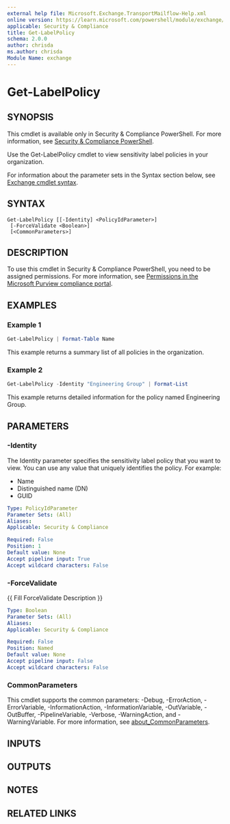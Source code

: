 ```yaml
---
external help file: Microsoft.Exchange.TransportMailflow-Help.xml
online version: https://learn.microsoft.com/powershell/module/exchange/get-labelpolicy
applicable: Security & Compliance
title: Get-LabelPolicy
schema: 2.0.0
author: chrisda
ms.author: chrisda
Module Name: exchange
---
```


# Get-LabelPolicy

## SYNOPSIS
This cmdlet is available only in Security & Compliance PowerShell. For more information, see [Security & Compliance PowerShell](https://learn.microsoft.com/powershell/exchange/scc-powershell).

Use the Get-LabelPolicy cmdlet to view sensitivity label policies in your organization.

For information about the parameter sets in the Syntax section below, see [Exchange cmdlet syntax](https://learn.microsoft.com/powershell/exchange/exchange-cmdlet-syntax).

## SYNTAX

```
Get-LabelPolicy [[-Identity] <PolicyIdParameter>]
 [-ForceValidate <Boolean>]
 [<CommonParameters>]
```

## DESCRIPTION
To use this cmdlet in Security & Compliance PowerShell, you need to be assigned permissions. For more information, see [Permissions in the Microsoft Purview compliance portal](https://learn.microsoft.com/purview/microsoft-365-compliance-center-permissions).

## EXAMPLES

### Example 1
```powershell
Get-LabelPolicy | Format-Table Name
```

This example returns a summary list of all policies in the organization.

### Example 2
```powershell
Get-LabelPolicy -Identity "Engineering Group" | Format-List
```

This example returns detailed information for the policy named Engineering Group.

## PARAMETERS

### -Identity
The Identity parameter specifies the sensitivity label policy that you want to view. You can use any value that uniquely identifies the policy. For example:

- Name
- Distinguished name (DN)
- GUID

```yaml
Type: PolicyIdParameter
Parameter Sets: (All)
Aliases:
Applicable: Security & Compliance

Required: False
Position: 1
Default value: None
Accept pipeline input: True
Accept wildcard characters: False
```

### -ForceValidate
{{ Fill ForceValidate Description }}

```yaml
Type: Boolean
Parameter Sets: (All)
Aliases:
Applicable: Security & Compliance

Required: False
Position: Named
Default value: None
Accept pipeline input: False
Accept wildcard characters: False
```

### CommonParameters
This cmdlet supports the common parameters: -Debug, -ErrorAction, -ErrorVariable, -InformationAction, -InformationVariable, -OutVariable, -OutBuffer, -PipelineVariable, -Verbose, -WarningAction, and -WarningVariable. For more information, see [about_CommonParameters](https://go.microsoft.com/fwlink/p/?LinkID=113216).

## INPUTS

## OUTPUTS

## NOTES

## RELATED LINKS
